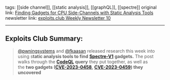 tags: [[side channel]], [[static analysis]], [[graphQL]], [[spectre]]
original link:  [Finding Gadgets for CPU Side-Channels with Static Analysis Tools](https://github.com/google/security-research/tree/master/pocs/cpus/spectre-gadgets?ref=blog.exploits.club#finding-gadgets-for-cpu-side-channels-with-static-analysis-tools)
newsletter link: [exploits.club Weekly Newsletter 10](https://blog.exploits.club/exploits-club-weekly-newsletter-10/)

---
## Exploits Club Summary:
> [@pwningsystems](https://twitter.com/pwningsystems?ref=blog.exploits.club) and [@fkaasan](https://twitter.com/fkaasan?ref=blog.exploits.club) released research this week into using s**tatic analysis tools to find** [**Spectre-V1**](https://docs.kernel.org/admin-guide/hw-vuln/spectre.html?ref=blog.exploits.club#id1) **gadgets.** The post walks through the [**CodeQL**](https://codeql.github.com/?ref=blog.exploits.club) **query** they put together, as well as the **two gadgets (**[**CVE-2023-0458**](https://nvd.nist.gov/vuln/detail/CVE-2023-0458?ref=blog.exploits.club)**,** [**CVE-2023-0459**](https://nvd.nist.gov/vuln/detail/CVE-2023-0459?ref=blog.exploits.club)**) they uncovered** 